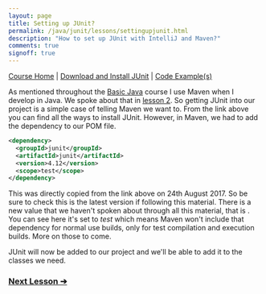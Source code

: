 ```yaml
---
layout: page
title: Setting up JUnit?
permalink: /java/junit/lessons/settingupjunit.html
description: "How to set up JUnit with IntelliJ and Maven?"
comments: true
signoff: true
---
```

[Course Home](../../course) \| [Download and Install JUnit](https://github.com/junit-team/junit4/wiki/Download-and-Install) \| [Code Example(s)]()

As mentioned throughout the [Basic Java](../../course) course I use Maven when I develop in Java. We spoke about that in [lesson 2](/java/basics/lessons/usinglibraries). So getting JUnit into our project is a simple case of telling Maven we want to. From the link above you can find all the ways to install JUnit. However, in Maven, we had to add the dependency to our POM file.

```xml
<dependency>
  <groupId>junit</groupId>
  <artifactId>junit</artifactId>
  <version>4.12</version>
  <scope>test</scope>
</dependency>
```
This was directly copied from the link above on 24th August 2017. So be sure to check this is the latest version if following this material. There is a new value that we haven't spoken about through all this material, that is [<scope>](https://maven.apache.org/guides/introduction/introduction-to-dependency-mechanism.html#Dependency_Scope). You can see here it's set to *test* which means Maven won't include that dependency for normal use builds, only for test compilation and execution builds. More on those to come.

JUnit will now be added to our project and we'll be able to add it to the classes we need.

### [Next Lesson &#10132;](../lessons/creatingtestsinjunit)